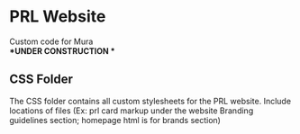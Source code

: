 # PRL Website
Custom code for Mura <br />
<strong>*UNDER CONSTRUCTION *</strong> <br />
<h2>CSS Folder</h2>
<p>The CSS folder contains all custom stylesheets for the PRL website. 
Include locations of files (Ex: prl card markup under the website Branding guidelines section; homepage html is for brands section)
